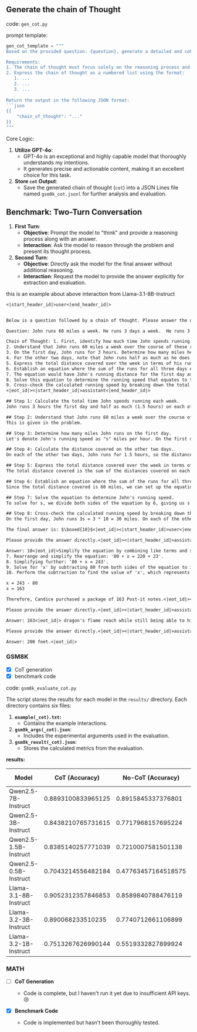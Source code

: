 ## Generate the chain of Thought

code: `gen_cot.py`

prompt template:

```python
gen_cot_template = """
Based on the provided question: {question}, generate a detailed and coherent chain of thought to guide the process of solving this question efficiently and effectively. 

Requirements:
1. The chain of thought must focus solely on the reasoning process and step-by-step approach, avoiding any immediate answers.
2. Express the chain of thought as a numbered list using the format:
   1. ...
   2. ...
   3. ...
   
Return the output in the following JSON format:
```json
{{
    "chain_of_thought": "..."
}}
"""
```

Core Logic:

1. **Utilize GPT-4o**:
   - GPT-4o is an exceptional and highly capable model that thoroughly understands my intentions.
   - It generates precise and actionable content, making it an excellent choice for this task.
2. **Store `cot` Output**:
   - Save the generated chain of thought (`cot`) into a JSON Lines file named `gsm8k_cot.jsonl` for further analysis and evaluation.



## Benchmark: Two-Turn Conversation

1. **First Turn**:
   - **Objective**: Prompt the model to "think" and provide a reasoning process along with an answer.
   - **Interaction**: Ask the model to reason through the problem and present its thought process.
2. **Second Turn**:
   - **Objective**: Directly ask the model for the final answer without additional reasoning.
   - **Interaction**: Request the model to provide the answer explicitly for extraction and evaluation.

this is an example about above interaction from Llama-3.1-8B-Instruct

```txt
<|start_header_id|>user<|end_header_id|>


Below is a question followed by a chain of thought. Please answer the question based on the reasoning provided in the chain of thought.

Question: John runs 60 miles a week. He runs 3 days a week.  He runs 3 hours the first day and half as much the other two days he runs.  How fast does he run?

Chain of Thought: 1. First, identify how much time John spends running in total each week by summing his running time over the three days.
2. Understand that John runs 60 miles a week over the course of these runs.
3. On the first day, John runs for 3 hours. Determine how many miles he runs on this first day by setting it as an unknown variable and considering his pace.
4. For the other two days, note that John runs half as much as he does on the first day, which means he runs for 1.5 hours on each of those days.
5. Express the total distance covered over the week in terms of his running speed in miles per hour (mph).
6. Establish an equation where the sum of the runs for all three days equals 60 miles.
7. The equation would have John's running distance for the first day as 3 times his speed and 1.5 times his speed for each of the other two days.
8. Solve this equation to determine the running speed that equates to the total weekly distance of 60 miles.
9. Cross-check the calculated running speed by breaking down the total distance into daily distances and confirming these match with 60 miles overall.
<|eot_id|><|start_header_id|>assistant<|end_header_id|>

## Step 1: Calculate the total time John spends running each week.
John runs 3 hours the first day and half as much (1.5 hours) on each of the other two days, so the total time spent running is 3 + 1.5 + 1.5 = 6 hours.

## Step 2: Understand that John runs 60 miles a week over the course of these runs.
This is given in the problem.

## Step 3: Determine how many miles John runs on the first day.
Let's denote John's running speed as "s" miles per hour. On the first day, he runs for 3 hours, so the distance covered on the first day is 3s miles.

## Step 4: Calculate the distance covered on the other two days.
On each of the other two days, John runs for 1.5 hours, so the distance covered on each of these days is 1.5s miles.

## Step 5: Express the total distance covered over the week in terms of John's running speed.
The total distance covered is the sum of the distances covered on each day, which is 3s + 1.5s + 1.5s = 6s miles.

## Step 6: Establish an equation where the sum of the runs for all three days equals 60 miles.
Since the total distance covered is 60 miles, we can set up the equation 6s = 60.

## Step 7: Solve the equation to determine John's running speed.
To solve for s, we divide both sides of the equation by 6, giving us s = 60 / 6 = 10.

## Step 8: Cross-check the calculated running speed by breaking down the total distance into daily distances.
On the first day, John runs 3s = 3 * 10 = 30 miles. On each of the other two days, he runs 1.5s = 1.5 * 10 = 15 miles. The total distance covered is 30 + 15 + 15 = 60 miles, which matches the given total weekly distance.

The final answer is: $\boxed{10}$<|eot_id|><|start_header_id|>user<|end_header_id|>

Please provide the answer directly.<|eot_id|><|start_header_id|>assistant<|end_header_id|>

Answer: 10<|eot_id|>Simplify the equation by combining like terms and solving for 'x'. Clarify what each term in the equation represents: '80 + x' is the total number of Post-it notes Candice had after the purchase, and '220' is the number of notes used, setting up the equation: '80 + x - 220 = 23'.
7. Rearrange and simplify the equation: '80 + x = 220 + 23'.
8. Simplifying further: '80 + x = 243'.
9. Solve for 'x' by subtracting 80 from both sides of the equation to isolate 'x': 'x = 243 - 80'.
10. Perform the subtraction to find the value of 'x', which represents the number of Post-it notes in the package Candice purchased. This will yield the solution indicating the number of notes in the purchased package.

x = 243 - 80
x = 163

Therefore, Candice purchased a package of 163 Post-it notes.<|eot_id|><|start_header_id|>user<|end_header_id|>

Please provide the answer directly.<|eot_id|><|start_header_id|>assistant<|end_header_id|>

Answer: 163<|eot_id|> dragon's flame reach while still being able to hit the dragon with the gold javelin.<|eot_id|><|start_header_id|>user<|end_header_id|>

Please provide the answer directly.<|eot_id|><|start_header_id|>assistant<|end_header_id|>

Answer: 200 feet.<|eot_id|>
```



### GSM8K

- [x] CoT generation
- [x] benchmark code 

code: `gsm8k_evaluate_cot.py`

The script stores the results for each model in the `results/` directory. Each directory contains six files:

1. **`example(_cot).txt`:**
   - Contains the example interactions.
2. **`gsm8k_args(_cot).json`**:
   - Includes the experimental arguments used in the evaluation.
3. **`gsm8k_result(_cot).json`**:
   - Stores the calculated metrics from the evaluation.



**results:**

| Model                 | CoT (Accuracy)     | No-CoT (Accuracy)  | Difference (CoT - No-CoT) |
|-----------------------|--------------------|--------------------|---------------------------|
| Qwen2.5-7B-Instruct   | 0.8893100833965125 | 0.8915845337376801 | -0.0022744503411676       |
| Qwen2.5-3B-Instruct   | 0.8438210765731615 | 0.7717968157695224 |  0.0720242608036391       |
| Qwen2.5-1.5B-Instruct | 0.8385140257771039 | 0.7210007581501138 |  0.1175132676269901       |
| Qwen2.5-0.5B-Instruct | 0.7043214556482184 | 0.47763457164518575|  0.2266868840030326       |
| Llama-3.1-8B-Instruct | 0.9052312357846853 | 0.8589840788476119 |  0.0462471569370734       |
| Llama-3.2-3B-Instruct | 0.890068233510235  | 0.7740712661106899 |  0.1159969673995451       |
| Llama-3.2-1B-Instruct | 0.7513267626990144 | 0.5519332827899924 |  0.1993934799090219       |




### MATH

- [ ] **CoT Generation**  
  - Code is complete, but I haven't run it yet due to insufficient API keys. 😢  

- [x] **Benchmark Code**  
  - Code is implemented but hasn't been thoroughly tested.  